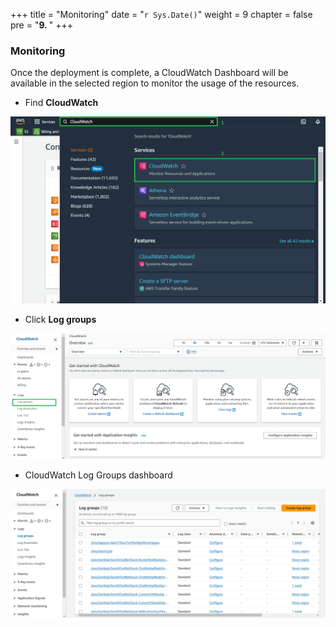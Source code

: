 +++
title = "Monitoring"
date = "`r Sys.Date()`"
weight = 9
chapter = false
pre = "<b>9. </b>"
+++
### Monitoring

Once the deployment is complete, a CloudWatch Dashboard will be available in the selected region to monitor the usage of the resources.
- Find **CloudWatch**

![9-monitoring](/images/9-monitoring/002-9-monitoring.png?width=90pc)

- Click **Log groups**

![9-monitoring](/images/9-monitoring/003-9-monitoring.png?width=90pc)

- CloudWatch Log Groups dashboard

![9-monitoring](/images/9-monitoring/001-9-monitoring.png?width=90pc)

